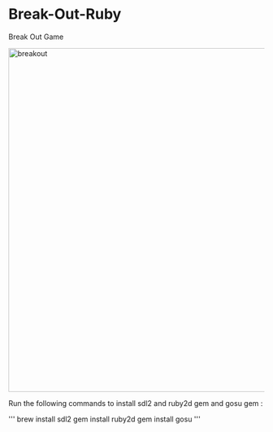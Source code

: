 # Break-Out-Ruby

Break Out Game

<img width="676" alt="breakout" src="https://github.com/AdamAjour/Break-Out-Ruby/assets/113104501/d9b91a1b-9216-44ba-aef6-ff6e00f5d956">

Run the following commands to install sdl2 and ruby2d gem and gosu gem : 

'''
brew install sdl2
gem install ruby2d
gem install gosu
'''

